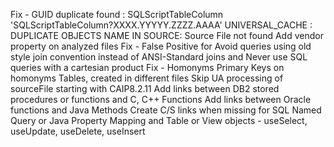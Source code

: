 Fix - GUID duplicate found : SQLScriptTableColumn  'SQLScriptTableColumn?XXXX.YYYYY.ZZZZ.AAAA' UNIVERSAL_CACHE : DUPLICATE OBJECTS NAME IN SOURCE: Source File not found
Add vendor property on analyzed files
Fix - False Positive for Avoid queries using old style join convention instead of ANSI-Standard joins and Never use SQL queries with a cartesian product
Fix - Homonyms Primary Keys on homonyms Tables, created in different files
Skip UA processing of sourceFile starting with CAIP8.2.11
Add links between DB2 stored procedures or functions and C, C++ Functions
Add links between Oracle functions and Java Methods
Create C/S links when missing for SQL Named Query or Java Property Mapping and Table or View objects - useSelect, useUpdate, useDelete, useInsert